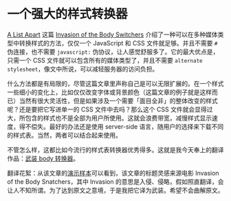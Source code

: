 # 一个强大的样式转换器

[A List Apart][0] 这篇 [Invasion of the Body Switchers][1] 介绍了一种可以在多种媒体类型中转换样式的方法，仅仅一个 JavaScript 和 CSS 文件就足够。并且不需要 `#` 伪连接，也不需要 `javascript:` 伪协议，让人感觉舒服多了。它的最大优点是，只需一个 CSS 文件就可以包含所有的媒体类型了，并且不需要 `alternate stylesheet`，像文中所说，可以减轻服务器的访问负担。

什么方法都是有局限的，尽管这篇文章里声称自己是可以无限扩展的。在一个样式一些细小的变化上，比如仅仅改变字体或背景颜色（这篇文章的例子就是这样而已）当然有很大灵活性，但是如果涉及一个需要「面目全非」的整体改变的样式呢？还是要把它写进单一的 CSS 文件中去吗？那么这个 CSS 文件就会显得过大，所包含的样式也不是全部为用户所使用。这就会浪费带宽，减慢样式显示速度，得不偿失。最好的办法还是使用 server-side 语言，随用户的选择来下载不同的样式表。当然，两者可以结合起来使用。

不管怎么样，这都比如今流行的样式表转换器优秀得多。这就是我今天奉上的翻译作品：[武装 body 转换器][2]。

翻译花絮：从该文章的[演示样本][3]可以看到，该文章的标题灵感来源电影 Invasion of the Body Snatchers，其中 Invasion 的意思是入侵、侵略，假如照直翻译，会让人不知所谓。为了达到原文之意境，于是我把它译为武装。希望不会曲解原文。

[0]: http://alistapart.com/
[1]: http://alistapart.com/articles/bodyswitchers/
[2]: https://www.google.com/search?q=武装body转换器&ie=UTF-8&oe=UTF-8
[3]: http://alistapart.com/d/bodyswitchers/iotbs.html
